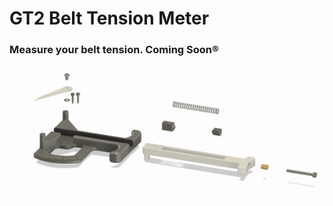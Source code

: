 # GT2 Belt Tension Meter 
 ### Measure your belt tension. Coming Soon®
<img src="./Images/meter.gif" width=600>
